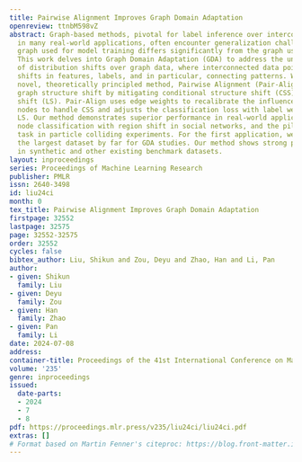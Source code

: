 ```yaml
---
title: Pairwise Alignment Improves Graph Domain Adaptation
openreview: ttnbM598vZ
abstract: Graph-based methods, pivotal for label inference over interconnected objects
  in many real-world applications, often encounter generalization challenges, if the
  graph used for model training differs significantly from the graph used for testing.
  This work delves into Graph Domain Adaptation (GDA) to address the unique complexities
  of distribution shifts over graph data, where interconnected data points experience
  shifts in features, labels, and in particular, connecting patterns. We propose a
  novel, theoretically principled method, Pairwise Alignment (Pair-Align) to counter
  graph structure shift by mitigating conditional structure shift (CSS) and label
  shift (LS). Pair-Align uses edge weights to recalibrate the influence among neighboring
  nodes to handle CSS and adjusts the classification loss with label weights to handle
  LS. Our method demonstrates superior performance in real-world applications, including
  node classification with region shift in social networks, and the pileup mitigation
  task in particle colliding experiments. For the first application, we also curate
  the largest dataset by far for GDA studies. Our method shows strong performance
  in synthetic and other existing benchmark datasets.
layout: inproceedings
series: Proceedings of Machine Learning Research
publisher: PMLR
issn: 2640-3498
id: liu24ci
month: 0
tex_title: Pairwise Alignment Improves Graph Domain Adaptation
firstpage: 32552
lastpage: 32575
page: 32552-32575
order: 32552
cycles: false
bibtex_author: Liu, Shikun and Zou, Deyu and Zhao, Han and Li, Pan
author:
- given: Shikun
  family: Liu
- given: Deyu
  family: Zou
- given: Han
  family: Zhao
- given: Pan
  family: Li
date: 2024-07-08
address:
container-title: Proceedings of the 41st International Conference on Machine Learning
volume: '235'
genre: inproceedings
issued:
  date-parts:
  - 2024
  - 7
  - 8
pdf: https://proceedings.mlr.press/v235/liu24ci/liu24ci.pdf
extras: []
# Format based on Martin Fenner's citeproc: https://blog.front-matter.io/posts/citeproc-yaml-for-bibliographies/
---
```


